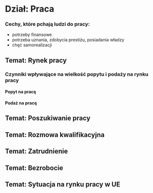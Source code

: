 # Dział: Praca
### Cechy, które pchają ludzi do pracy:
- potrzeby finansowe
- potrzeba uznania, zdobycia prestiżu, posiadania władzy
- chęć samorealizacji
## Temat: Rynek pracy
### Czynniki wpływające na wielkość popytu i podaży na rynku pracy
#### Popyt na pracę
#### Podaż na pracę
## Temat: Poszukiwanie pracy
## Temat: Rozmowa kwalifikacyjna
## Temat: Zatrudnienie
## Temat: Bezrobocie
## Temat: Sytuacja na rynku pracy w UE
